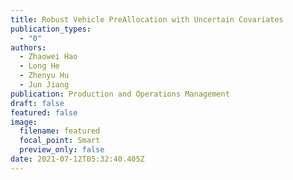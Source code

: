```yaml
---
title: Robust Vehicle PreAllocation with Uncertain Covariates
publication_types:
  - "0"
authors:
  - Zhaowei Hao
  - Long He
  - Zhenyu Hu
  - Jun Jiang
publication: Production and Operations Management
draft: false
featured: false
image:
  filename: featured
  focal_point: Smart
  preview_only: false
date: 2021-07-12T05:32:40.405Z
---
```

